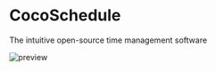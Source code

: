 # CocoSchedule
The intuitive open-source time management software

![preview](https://i.imgur.com/0gqIaJN.png)
